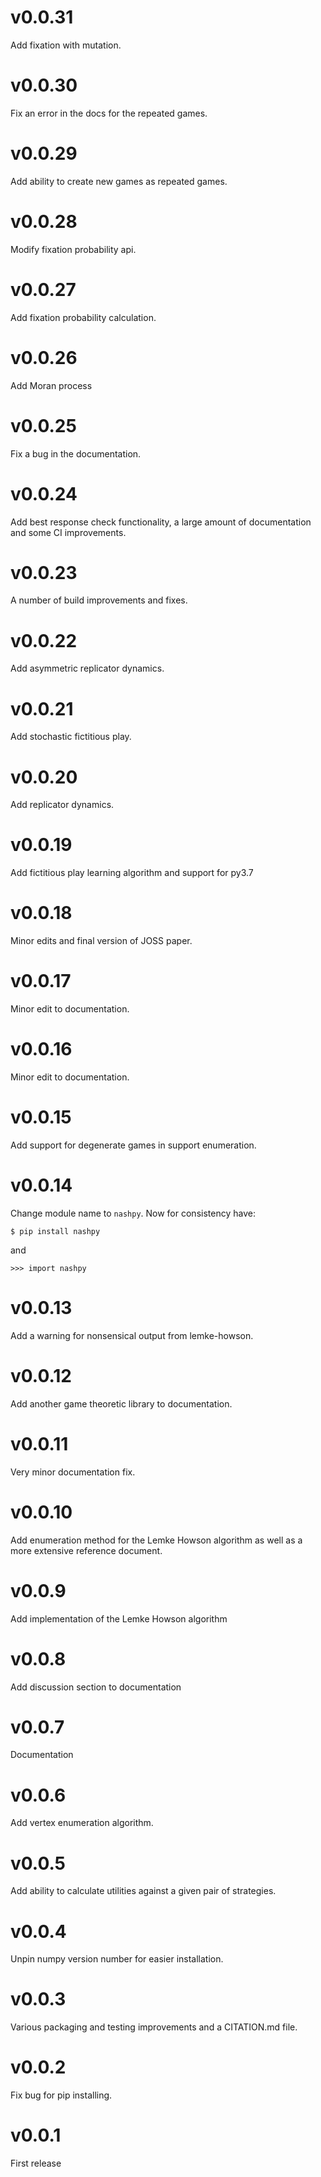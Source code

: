 # v0.0.31

Add fixation with mutation.

# v0.0.30

Fix an error in the docs for the repeated games.

# v0.0.29

Add ability to create new games as repeated games.

# v0.0.28

Modify fixation probability api.

# v0.0.27

Add fixation probability calculation.

# v0.0.26

Add Moran process

# v0.0.25

Fix a bug in the documentation.

# v0.0.24

Add best response check functionality, a large amount of documentation and some
CI improvements.

# v0.0.23

A number of build improvements and fixes.

# v0.0.22

Add asymmetric replicator dynamics.

# v0.0.21

Add stochastic fictitious play.

# v0.0.20

Add replicator dynamics.

# v0.0.19

Add fictitious play learning algorithm and support for py3.7

# v0.0.18

Minor edits and final version of JOSS paper.

# v0.0.17

Minor edit to documentation.

# v0.0.16

Minor edit to documentation.

# v0.0.15

Add support for degenerate games in support enumeration.

# v0.0.14

Change module name to `nashpy`. Now for consistency have:

`$ pip install nashpy`

and

`>>> import nashpy`

# v0.0.13

Add a warning for nonsensical output from lemke-howson.

# v0.0.12

Add another game theoretic library to documentation.

# v0.0.11

Very minor documentation fix.

# v0.0.10

Add enumeration method for the Lemke Howson algorithm as well as a more
extensive reference document.

# v0.0.9

Add implementation of the Lemke Howson algorithm

# v0.0.8

Add discussion section to documentation

# v0.0.7

Documentation

# v0.0.6

Add vertex enumeration algorithm.

# v0.0.5

Add ability to calculate utilities against a given pair of strategies.

# v0.0.4

Unpin numpy version number for easier installation.

# v0.0.3

Various packaging and testing improvements and a CITATION.md file.

# v0.0.2

Fix bug for pip installing.

# v0.0.1

First release
